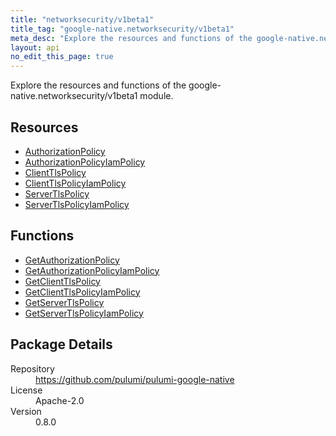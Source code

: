 ```yaml
---
title: "networksecurity/v1beta1"
title_tag: "google-native.networksecurity/v1beta1"
meta_desc: "Explore the resources and functions of the google-native.networksecurity/v1beta1 module."
layout: api
no_edit_this_page: true
---
```


<!-- WARNING: this file was generated by Pulumi Docs Generator. -->
<!-- Do not edit by hand unless you're certain you know what you are doing! -->

Explore the resources and functions of the google-native.networksecurity/v1beta1 module.

<h2 id="resources">Resources</h2>
<ul class="api">
    <li><a href="authorizationpolicy" title="AuthorizationPolicy"><span class="api-symbol api-symbol--resource"></span>AuthorizationPolicy</a></li>
    <li><a href="authorizationpolicyiampolicy" title="AuthorizationPolicyIamPolicy"><span class="api-symbol api-symbol--resource"></span>AuthorizationPolicyIamPolicy</a></li>
    <li><a href="clienttlspolicy" title="ClientTlsPolicy"><span class="api-symbol api-symbol--resource"></span>ClientTlsPolicy</a></li>
    <li><a href="clienttlspolicyiampolicy" title="ClientTlsPolicyIamPolicy"><span class="api-symbol api-symbol--resource"></span>ClientTlsPolicyIamPolicy</a></li>
    <li><a href="servertlspolicy" title="ServerTlsPolicy"><span class="api-symbol api-symbol--resource"></span>ServerTlsPolicy</a></li>
    <li><a href="servertlspolicyiampolicy" title="ServerTlsPolicyIamPolicy"><span class="api-symbol api-symbol--resource"></span>ServerTlsPolicyIamPolicy</a></li>
</ul>

<h2 id="functions">Functions</h2>
<ul class="api">
    <li><a href="getauthorizationpolicy" title="GetAuthorizationPolicy"><span class="api-symbol api-symbol--function"></span>GetAuthorizationPolicy</a></li>
    <li><a href="getauthorizationpolicyiampolicy" title="GetAuthorizationPolicyIamPolicy"><span class="api-symbol api-symbol--function"></span>GetAuthorizationPolicyIamPolicy</a></li>
    <li><a href="getclienttlspolicy" title="GetClientTlsPolicy"><span class="api-symbol api-symbol--function"></span>GetClientTlsPolicy</a></li>
    <li><a href="getclienttlspolicyiampolicy" title="GetClientTlsPolicyIamPolicy"><span class="api-symbol api-symbol--function"></span>GetClientTlsPolicyIamPolicy</a></li>
    <li><a href="getservertlspolicy" title="GetServerTlsPolicy"><span class="api-symbol api-symbol--function"></span>GetServerTlsPolicy</a></li>
    <li><a href="getservertlspolicyiampolicy" title="GetServerTlsPolicyIamPolicy"><span class="api-symbol api-symbol--function"></span>GetServerTlsPolicyIamPolicy</a></li>
</ul>

<h2 id="package-details">Package Details</h2>
<dl class="package-details">
	<dt>Repository</dt>
	<dd><a href="https://github.com/pulumi/pulumi-google-native">https://github.com/pulumi/pulumi-google-native</a></dd>
	<dt>License</dt>
	<dd>Apache-2.0</dd>
	<dt>Version</dt>
	<dd>0.8.0</dd>
</dl>

